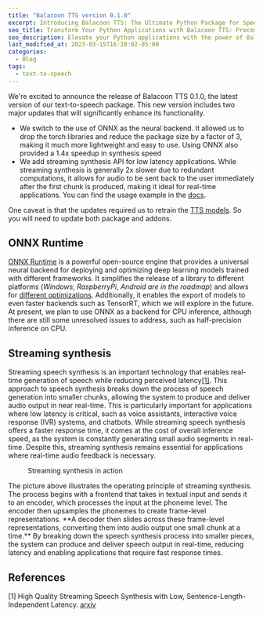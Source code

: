 ```yaml
---
title: "Balacoon TTS version 0.1.0"
excerpt: Introducing Balacoon TTS: The Ultimate Python Package for Speech Synthesis with State-of-the-Art Quality and Minimal Latency
seo_title: Transform Your Python Applications with Balacoon TTS: Precompiled Package for Linux and Raspberry Pi
seo_description: Elevate your Python applications with the power of Balacoon TTS, the precompiled Python package for speech synthesis. Experience state-of-the-art quality and minimal latency with support for streaming synthesis. Unlock unparalleled capabilities on Linux and Raspberry Pi, revolutionizing the way you integrate speech synthesis into your projects.
last_modified_at: 2023-03-15T16:20:02-05:00
categories:
  - Blog
tags:
  - text-to-speech
---
```


We're excited to announce the release of Balacoon TTS 0.1.0,
the latest version of our text-to-speech package.
This new version includes two major updates that will significantly enhance its functionality.

* We switch to the use of ONNX as the neural backend. It allowed us to drop the torch libraries and reduce the package size by a factor of 3, making it much more lightweight and easy to use. Using ONNX also provided a 1.4x speedup in synthesis speed
* We add streaming synthesis API for low latency applications. While streaming synthesis is generally 2x slower due to redundant computations, it allows for audio to be sent back to the user immediately after the first chunk is produced, making it ideal for real-time applications. You can find the usage example in the [docs](https://balacoon.com/use/tts/package#running-streaming-synthesis).

One caveat is that the updates required us to retrain the [TTS models](https://huggingface.co/balacoon/tts).
So you will need to update both package and addons.

## ONNX Runtime

[ONNX Runtime](https://onnxruntime.ai/) is a powerful open-source engine that provides a universal neural backend
for deploying and optimizing deep learning models trained with different frameworks.
It simplifies the release of a library to different platforms
(*Windows, RaspberryPi, Android are in the roadmap*)
and allows for [different optimizations](https://fs-eire.github.io/onnxruntime/docs/performance/tune-performance.html).
Additionally, it enables the export of models to even faster backends such as TensorRT, which we will explore
in the future. At present, we plan to use ONNX as a backend for CPU inference,
although there are still some unresolved issues to address, such as half-precision inference on CPU.

## Streaming synthesis

Streaming speech synthesis is an important technology that enables real-time generation of speech while
reducing perceived latency[[1]](#1). This approach to speech synthesis breaks down the process of speech
generation into smaller chunks, allowing the system to produce and deliver audio output in near real-time.
This is particularly important for applications where low latency is critical, such as voice assistants,
interactive voice response (IVR) systems, and chatbots. While streaming speech synthesis offers a faster
response time, it comes at the cost of overall inference speed, as the system is constantly generating small
audio segments in real-time. Despite this, streaming synthesis remains essential for applications where
real-time audio feedback is necessary.
<figure style="width: 300px" class="align-center">
  <img src="{{ site.url }}{{ site.baseurl }}/assets/images/streaming_synthesis.png" alt="">
  <figcaption class="figure-caption text-center">Streaming synthesis in action</figcaption>
</figure>
The picture above illustrates the operating principle of streaming synthesis.
The process begins with a frontend that takes in textual input and sends it to an encoder,
which processes the input at the phoneme level.
The encoder then upsamples the phonemes to create frame-level representations.
**A decoder then slides across these frame-level representations,
converting them into audio output one small chunk at a time.**
By breaking down the speech synthesis process into smaller pieces,
the system can produce and deliver speech output in real-time,
reducing latency and enabling applications that require fast response times.

## References
<a id="1">[1]</a>
High Quality Streaming Speech Synthesis with Low, Sentence-Length-Independent Latency. [arxiv](https://arxiv.org/abs/2111.09052)
